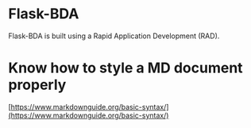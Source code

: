 # Flask-BDA
Flask-BDA is built using a Rapid Application Development (RAD).

# Know how to style a MD document properly
[https://www.markdownguide.org/basic-syntax/](https://www.markdownguide.org/basic-syntax/)